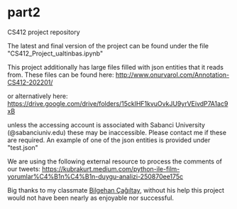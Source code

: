 # part2
 CS412 project repository

The latest and final version of the project can be found under the file "CS412_Project_ualtinbas.ipynb"

This project additionally has large files filled with json entities that it reads from. These files can be found here:
http://www.onurvarol.com/Annotation-CS412-202201/

or alternatively here:
https://drive.google.com/drive/folders/15cklHF1kvuOvkJU9yrVEivdP7A1ac9xB

unless the accessing account is associated with Sabanci University (@sabanciuniv.edu) these may be inaccessible. Please contact me if these are required.
An example of one of the json entities is provided under "test.json"

We are using the following external resource to process the comments of our tweets:
https://kubrakurt.medium.com/python-ile-film-yorumlar%C4%B1n%C4%B1n-duygu-analizi-250870ee175c

Big thanks to my classmate [Bilgehan Çağıltay](https://github.com/DivinorWieldor), without his help this project would not have been nearly as enjoyable nor successful.
